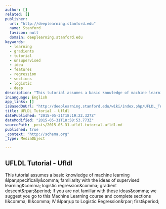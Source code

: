 ```yaml
---
author: []
related: []
publisher:
  url: "http://deeplearning.stanford.edu"
  name: Stanford
  favicon: null
  domain: deeplearning.stanford.edu
keywords:
  - learning
  - gradients
  - tutorial
  - unsupervised
  - idea
  - features
  - regression
  - sections
  - logistic
  - deep
description: "This tutorial assumes a basic knowledge of machine learning (specifically, familiarity with the ideas of supervised learning, logistic regression, gradient descent). If you are not familiar with these ideas, we suggest you go to this Machine Learning course and complete sections II, III, IV (up to Logistic Regression) first."
inLanguage: English
app_links: []
isBasedOnUrl: "http://deeplearning.stanford.edu/wiki/index.php/UFLDL_Tutorial"
title: UFLDL Tutorial - Ufldl
datePublished: "2015-05-31T18:19:22.327Z"
dateModified: "2015-05-31T18:58:53.773Z"
sourcePath: _posts/2015-05-31-ufldl-tutorial-ufldl.md
published: true
_context: "http://schema.org"
_type: MediaObject

---
```

<article style=""><h1>UFLDL Tutorial - Ufldl</h1><p>This tutorial assumes a basic knowledge of machine learning &amp;lpar;specifically&amp;comma; familiarity with the ideas of supervised learning&amp;comma; logistic regression&amp;comma; gradient descent&amp;rpar;&amp;period; If you are not familiar with these ideas&amp;comma; we suggest you go to this Machine Learning course and complete sections II&amp;comma; III&amp;comma; IV &amp;lpar;up to Logistic Regression&amp;rpar; first&amp;period;</p></article>